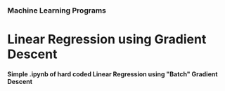 ### Machine Learning Programs
# Linear Regression using Gradient Descent

#### Simple .ipynb of hard coded Linear Regression using "Batch" Gradient Descent
